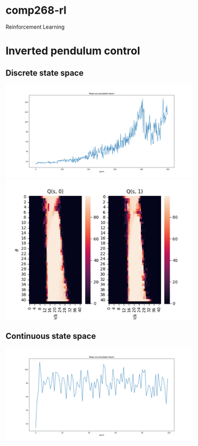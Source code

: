 # comp268-rl
Reinforcement Learning

# Inverted pendulum control

## Discrete state space
![](./openai-gym-rl/images/acc-return.png)
![](./openai-gym-rl/images/state-action.png)

## Continuous state space
![](./openai-gym-rl/images/acc-return-cont.png)